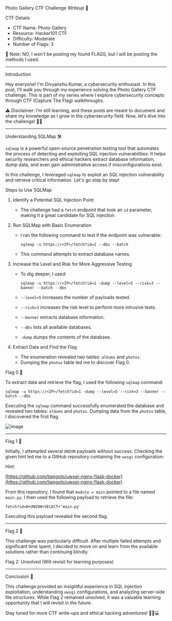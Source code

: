  Photo Gallery CTF Challenge Writeup 🚀

 CTF Details

- CTF Name: Photo Gallery
- Resource: Hacker101 CTF
- Difficulty: Moderate
- Number of Flags: 3

📢 Note: NO, I won’t be posting my found FLAGS, but I will be posting the methods I used.

---

 Introduction

Hey everyone! I'm Divyanshu Kumar, a cybersecurity enthusiast. In this post, I’ll walk you through my experience solving the Photo Gallery CTF challenge. This is part of my series where I explore cybersecurity concepts through CTF (Capture The Flag) walkthroughs.

⚠️ Disclaimer: I’m still learning, and these posts are meant to document and share my knowledge as I grow in the cybersecurity field. Now, let’s dive into the challenge! 🕵️‍♂️

---

 Understanding SQLMap 🛠️

`sqlmap` is a powerful open-source penetration testing tool that automates the process of detecting and exploiting SQL injection vulnerabilities. It helps security researchers and ethical hackers extract database information, dump data, and even gain administrative access if misconfigurations exist.

In this challenge, I leveraged `sqlmap` to exploit an SQL injection vulnerability and retrieve critical information. Let's go step by step!

 Steps to Use SQLMap

1. Identify a Potential SQL Injection Point
   - The challenge had a `fetch` endpoint that took an `id` parameter, making it a great candidate for SQL injection.

2. Run SQLMap with Basic Enumeration
   - I ran the following command to test if the endpoint was vulnerable:
     
     ```
     sqlmap -u https://<IP>/fetch?id=1 --dbs --batch
     ```
   - This command attempts to extract database names.

3. Increase the Level and Risk for More Aggressive Testing
   - To dig deeper, I used:
     
     ```
     sqlmap -u https://<IP>/fetch?id=1 -dump --level=5 --risk=3 --banner --batch --dbs
     ```
   - `--level=5` increases the number of payloads tested.
   - `--risk=3` increases the risk level to perform more intrusive tests.
   - `--banner` extracts database information.
   - `--dbs` lists all available databases.
   - `-dump` dumps the contents of the database.

4. Extract Data and Find the Flag
   - The enumeration revealed two tables: `albums` and `photos`.
   - Dumping the `photos` table led me to discover Flag 0.

 Flag 0 🏴

To extract data and retrieve the flag, I used the following `sqlmap` command:

```
sqlmap -u https://<IP>/fetch?id=1 -dump --level=5 --risk=3 --banner --batch --dbs
```

Executing the `sqlmap` command successfully enumerated the database and revealed two tables: `albums` and `photos`. Dumping data from the `photos` table, I discovered the first flag.

![image](https://github.com/user-attachments/assets/8bd5e962-7870-4741-afe3-5dcd9489d0e7)


---

 Flag 1 🏴

Initially, I attempted several `UNION` payloads without success. Checking the given hint led me to a GitHub repository containing the `uwsgi` configuration:

Hint:

[https://github.com/tiangolo/uwsgi-nginx-flask-docker](https://github.com/tiangolo/uwsgi-nginx-flask-docker)

From this repository, I found that `module = main` pointed to a file named `main.py`. I then used the following payload to retrieve the file:

```
fetch?id=0+UNION+SELECT+'main.py'
```

Executing this payload revealed the second flag.



---

 Flag 2 🏴

This challenge was particularly difficult. After multiple failed attempts and significant time spent, I decided to move on and learn from the available solutions rather than continuing blindly.

Flag 2: Unsolved (Will revisit for learning purposes)

---

 Conclusion 🎯

This challenge provided an insightful experience in SQL injection exploitation, understanding `uwsgi` configurations, and analyzing server-side file structures. While Flag 2 remained unsolved, it was a valuable learning opportunity that I will revisit in the future.

Stay tuned for more CTF write-ups and ethical hacking adventures! 🕵️‍♂️💻


